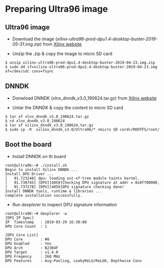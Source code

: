 # Preparing Ultra96 image

## Ultra96 image

- Download the image (_xilinx-ultra96-prod-dpu1.4-desktop-buster-2019-05-31.img.zip_) from [Xilinx website](https://www.xilinx.com/products/design-tools/ai-inference/ai-developer-hub.html#edge)

- Unzip the .zip & copy the image to micro SD card

```shell-session
$ unzip xilinx-ultra96-prod-dpu1.4-desktop-buster-2019-04-23.img.zip
$ sudo dd if=xilinx-ultra96-prod-dpu1.4-desktop-buster-2019-04-23.img of=/dev/sdc conv=fsync
```

## DNNDK

- Donwload DNNDK (xlnx_dnndk_v3.0_190624.tar.gz) from [Xilinx website](https://www.xilinx.com/products/design-tools/ai-inference/ai-developer-hub.html#edge)

- Untar the DNNDK & copy the content to micro SD card

```shell-session
$ tar xf xlnx_dnndk_v3.0_190624.tar.gz
$ cd xlnx_dnndk_v3.0_190624
$ tar xf xilinx_dnndk_v3.0_190624.tar.gz
$ sudo cp -R  xilinx_dnndk_v3.0/Ultra96/* <micro SD card>/ROOTFS/root/
```

## Boot the board

- Install DNNDK on th board

```shell-session
root@ultra96:~# ./install.sh 
Begin to install Xilinx DNNDK ...
Install DPU Driver ...
[   91.723248] dpu: loading out-of-tree module taints kernel.
[   91.730745] [DPU][4059]Checking DPU signature at addr = 0x8ff00000, 
[   91.737278] [DPU][4059]DPU signature checking done!
Install DNNDK tools, runtime & libraries ...
Complete installation successfully.
```

- Run _dexplorer_ to inspect DPU signature information

```shell-session
root@ultra96:~# dexplorer -w
[DPU IP Spec]
IP  Timestamp   : 2019-03-29 16:30:00
DPU Core Count  : 1

[DPU Core List]
DPU Core        : #0
DPU Enabled     : Yes
DPU Arch        : B2304F
DPU Target      : v1.4.0
DPU Freqency    : 260 MHz
DPU Features    : Avg-Pooling, LeakyReLU/ReLU6, Depthwise Conv
```

